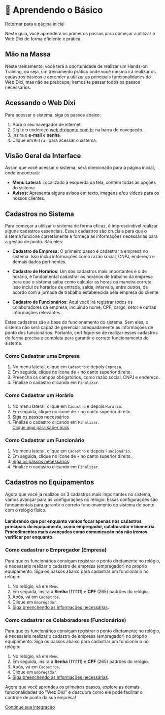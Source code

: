 # 📝 Aprendendo o Básico

[Retornar para a página inicial](../)

Neste guia, você aprenderá os primeiros passos para começar a utilizar o Web Dixi de forma eficiente e prática.

## Mão na Massa

Neste treinamento, você terá a oportunidade de realizar um Hands-on Training, ou seja, um treinamento prático onde você mesmo irá realizar os cadastros básicos e aprender a utilizar as principais funcionalidades do Web Dixi, mas não se preocupe, iremos te passar todos os passos necessários. 

## Acessando o Web Dixi

Para acessar o sistema, siga os passos abaixo:
1. Abra o seu navegador de internet.
2. Digite o endereço [web.dixiponto.com.br](http://web.dixiponto.com.br) na barra de navegação.
3. Insira o **e-mail** e **senha**.
4. Clique em ```Entrar``` para acessar o sistema.

## Visão Geral da Interface

Assim que você acessar o sistema, será direcionado para a página inicial, onde encontrará:
- **Menu Lateral:** Localizado à esquerda da tela, contém todas as opções do sistema.
- **Avisos:** Apresenta alguns avisos em texto, imagens e/ou vídeos para os nossos clientes.

## Cadastros no Sistema

Para começar a utilizar o sistema de forma eficaz, é imprescindível realizar alguns cadastros essenciais. Esses cadastros são cruciais para que o sistema funcione corretamente e forneça as informações necessárias para a gestão de ponto. São eles:

- **Cadastro de Empresa:** O primeiro passo é cadastrar a empresa no sistema. Isso inclui informações como razão social, CNPJ, endereço e demais dados pertinentes.

- **Cadastro de Horários:** Um dos cadastros mais importantes é o de horário, é fundamental cadastrar os horários de trabalho da empresa para que o sistema saiba como calcular as horas da maneira correta. Isso inclui os horários de entrada, saída, intervalo, entre outros, de acordo com a jornada de trabalho estabelecida pela empresa do cliente.

- **Cadastro de Funcionários:** Aqui você irá registrar todos os colaboradores da empresa, incluindo nome, CPF, cargo, setor e outras informações relevantes.

Estes cadastros são a base do funcionamento do sistema. Sem eles, o sistema não será capaz de gerenciar adequadamente as informações de ponto dos funcionários. Portanto, certifique-se de realizar esses cadastros de forma precisa e completa para garantir o correto funcionamento do sistema.

### Como Cadastrar uma Empresa
1. No menu lateral, clique em ```Cadastro``` e depois ```Empresa```.
2. Em seguida, clique no ícone de ```+``` no canto superior direito.
3. Preencha os campos obrigatórios, como razão social, CNPJ e endereço.
4. Finalize o cadastro clicando em ```Finalizar```.

### Como Cadastrar um Horário
1. No menu lateral, clique em ```Cadastro``` e depois ```Horário```.
2. Em seguida, clique no ícone de ```+``` no canto superior direito.
3. [Siga os passos necessários](./demos/demo_horario.md)
4. Finalize o cadastro clicando em ```Finalizar```.<br>
[Clique aqui para saber mais](../horarios)

### Como Cadastrar um Funcionário
1. No menu lateral, clique em ```Cadastro``` e depois ```Funcionário```.
2. Em seguida, clique no ícone de ```+``` no canto superior direito.
3. [Siga os passos necessários](./demos/demo_funcionario.md)
4. Finalize o cadastro clicando em ```Finalizar```.

## Cadastros no Equipamentos

Agora que você já realizou os 3 cadastros mais importantes no sistema, vamos avançar para as configurações no relógio. Essas configurações são fundamentais para garantir o correto funcionamento do sistema de ponto com o relógio físico.

#### Lembrando que por enquanto vamos focar apenas nos cadastros principais do equipamento, como empregador, colaborador e biometria. Procedimentos mais avançados como comunicação nós não iremos verificar por enquanto.

### Como cadastrar o Empregador (Empresa)
Para que os funcionários consigam registrar o ponto diretamente no relógio, é necessário realizar o cadastro de empresa (empregador) no próprio equipamento. Siga os passos abaixo para cadastrar um funcionário no relógio:
1. No relógio, vá em ```Menu```.
2. Em seguida, insira a **Senha** (111111) e **CPF** (265) padrões do relógio.
3. Após, vá em ```Cadastros```.
4. Clique em ```Empregador```.
5. [Siga preenchendo as informações necessárias](./demos/demo_empregador).

### Como cadastrar os Colaboradores (Funcionários)
Para que os funcionários consigam registrar o ponto diretamente no relógio, é necessário realizar o cadastro de empresa (empregador) no próprio equipamento. Siga os passos abaixo para cadastrar um funcionário no relógio:
1. No relógio, vá em ```Menu```.
2. Em seguida, insira a **Senha** (111111) e **CPF** (265) padrões do relógio.
3. Após, vá em ```Cadastros```.
4. Clique em ```Empregador```.
5. [Siga preenchendo as informações necessárias](./demos/demo_empregador).

Agora que você aprendeu os primeiros passos, explore as demais funcionalidades do "Web Dixi" e descubra como ele pode facilitar o controle de ponto da sua empresa!

[Continue sua integração](../portarias)